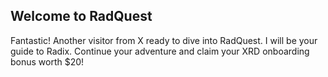 ## Welcome to RadQuest

Fantastic! Another visitor from X ready to dive into RadQuest. I will be your guide to Radix. Continue your adventure and claim your XRD onboarding bonus worth $20!
